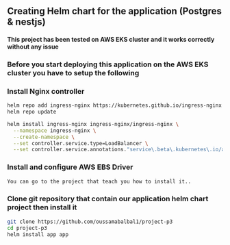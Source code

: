## Creating Helm chart for the application (Postgres & nestjs)

#### This project has been tested on AWS EKS cluster and it works correctly without any issue

### Before you start deploying this application on the AWS EKS cluster you have to setup the following
### Install Nginx controller
```bash
helm repo add ingress-nginx https://kubernetes.github.io/ingress-nginx                        
helm repo update

helm install ingress-nginx ingress-nginx/ingress-nginx \
  --namespace ingress-nginx \
  --create-namespace \
  --set controller.service.type=LoadBalancer \
  --set controller.service.annotations."service\.beta\.kubernetes\.io/aws-load-balancer-type"="nlb"
```
### Install and configure AWS EBS Driver
```bash
You can go to the project that teach you how to install it..
```
### Clone git repository that contain our application helm chart project then install it
```bash
git clone https://github.com/oussamabalbal1/project-p3
cd project-p3
helm install app app
```